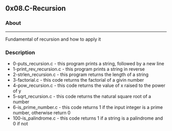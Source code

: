## 0x08.C-Recursion

### About
---
Fundamental of recursion and how to apply it

### Description
* 0-puts_recursion.c - this program prints a string, followed by a new line
* 1-print_rev_recursion.c - this program prints a string in reverse
* 2-strlen_recursion.c - this program returns the length of a string
* 3-factorial.c - this code returns the factorial of a givin number
* 4-pow_recursion.c - this code returns the value of x raised to the power of y
* 5-sqrt_recursion.c - this code returns the natural square root of a number
* 6-is_prime_number.c - this code returns 1 if the input integer is a prime number, otherwise return 0
* 100-is_palindrome.c - this code returns 1 if a string is a palindrome and 0 if not
